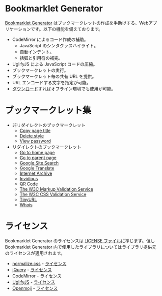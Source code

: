 <!-- Document: readme.md

	「Bookmarklet Generator」の日本語マニュアル。

	Metadata:

		id - 6ed745e6-ba1a-4d85-8bdb-046d72d04f51
		author - <qq542vev at https://purl.org/meta/me/>
		version - 0.1.0
		date - 2023-03-26
		since - 2020-04-20
		copyright - Copyright (C) 2020-2023 qq542vev. Some rights reserved.
		license - <CC-BY at https://creativecommons.org/licenses/by/4.0/>
		package - bookmarklet-generator

	See Also:

		* <Project homepage at https://github.com/qq542vev/bookmarklet-generator>
		* <Bug report at https://github.com/qq542vev/bookmarklet-generator/issues>
-->

# Bookmarklet Generator

[Bookmarklet Generator](https://purl.org/meta/bookmarklet-generator/) はブックマークレットの作成を手助けする、Webアプリケーションです。以下の機能を備えております。

 * CodeMirror によるコード作成の補助。
   * JavaScript のシンタクッスハイライト。
   * 自動インデント。
   * 括弧と引用符の補完。
 * UglifyJS による JavaScript コードの圧縮。
 * ブックマークレットの実行。
 * ブックマークレット毎の共有 URL を提供。
 * URL エンコードする文字を指定が可能。
 * [ダウンロード](https://purl.org/meta/bookmarklet-generator/download)すればオフライン環境でも使用が可能。

# ブックマークレット集

 * 非リダイレクトのブックマークレット
   * [Copy page title](https://purl.org/meta/bookmarklet-generator/#code=%28function%28%29%20%7B%0D%0A%20%20%20%20if%28window.clipboardData%29%20%7B%0D%0A%20%20%20%20%20%20%20%20window.clipboardData.setData%28%22Text%22%2C%20document.title%29%3B%0D%0A%20%20%20%20%7D%20else%20if%28navigator.clipboard%29%20%7B%0D%0A%20%20%20%20%20%20%20%20navigator.clipboard.writeText%28document.title%29%3B%0D%0A%20%20%20%20%7D%20else%20%7B%0D%0A%20%20%20%20%20%20%20%20prompt%28%22Select%20and%20copy%20the%20text.%22%2C%20document.title%29%3B%0D%0A%20%20%20%20%7D%0D%0A%7D%29%28%29%3B&name=Copy%20page%20title&optimize=uglifyjs)
   * [Delete style](https://purl.org/meta/bookmarklet-generator/#code=%28function%28%29%20%7B%0D%0A%20%20%20%20var%20d%20%3D%20document%3B%0D%0A%0D%0A%20%20%20%20Array.prototype.map.call%28d.querySelectorAll%28%22link%5Brel~%3D%27stylesheet%27%5D%2C%20style%22%29%2C%20function%28element%29%20%7B%0D%0A%20%20%20%20%20%20%20%20element.remove%28%29%3B%0D%0A%20%20%20%20%7D%29%3B%0D%0A%0D%0A%20%20%20%20Array.prototype.map.call%28d.querySelectorAll%28%22*%5Bstyle%5D%22%29%2C%20function%28element%29%20%7B%0D%0A%20%20%20%20%20%20%20%20element.removeAttribute%28%22style%22%29%3B%0D%0A%20%20%20%20%7D%29%3B%0D%0A%7D%29%28%29%3B&name=Delete%20style&optimize=uglifyjs)
   * [View password](https://purl.org/meta/bookmarklet-generator/#code=%28function%28%29%20%7B%0D%0A%20%20%20%20Array.prototype.map.call%28document.querySelectorAll%28%22input%5Btype%3D%27password%27%5D%22%29%2C%20function%28input%29%20%7B%0D%0A%20%20%20%20%20%20%20%20input.type%20%3D%20%22text%22%3B%0D%0A%20%20%20%20%7D%29%3B%0D%0A%7D%29%28%29%3B&name=View%20password&optimize=uglifyjs)
 * リダイレクトのブックマークレット
   * [Go to home page](https://purl.org/meta/bookmarklet-generator/#code=%28function%28%29%20%7B%0D%0A%20%20%20%20var%20d%20%3D%20document%2C%20l%20%3D%20location%3B%0D%0A%20%20%20%20var%20u%20%3D%20%28d.activeElement%20%26%26%20d.activeElement.href%29%20%3F%20d.activeElement%20%3A%20l%3B%0D%0A%0D%0A%20%20%20%20l.href%20%3D%20u.protocol%20%2B%20%22%2F%2F%22%20%2B%20u.host%20%2B%20%22%2F%22%3B%0D%0A%7D%29%28%29%3B&name=Go%20to%20home%20page&optimize=uglifyjs)
   * [Go to parent page](https://purl.org/meta/bookmarklet-generator/#code=%28function%28%29%20%7B%0D%0A%20%20%20%20var%20d%20%3D%20document%2C%20l%20%3D%20location%3B%0D%0A%20%20%20%20var%20u%20%3D%20%28d.activeElement%20%26%26%20d.activeElement.href%29%20%3F%20d.activeElement%20%3A%20l%3B%0D%0A%0D%0A%20%20%20%20l.href%20%3D%20u.protocol%20%2B%20%22%2F%2F%22%20%2B%20u.host%20%2B%20u.pathname.replace%28%2F%5C%2F%2B%2Fg%2C%20%22%2F%22%29.replace%28%2F%5B%5E%5C%2F%5D%2B%5C%2F*%24%2F%2C%20%22%22%29%3B%0D%0A%7D%29%28%29%3B&name=Go%20to%20parent%20page&optimize=uglifyjs)
   * [Google Site Search](https://purl.org/meta/bookmarklet-generator/#code=%28function%28%29%20%7B%0D%0A%20%20%20%20var%20d%20%3D%20document%2C%20l%20%3D%20location%3B%0D%0A%20%20%20%20var%20domain%20%3D%20%28d.activeElement%20%26%26%20d.activeElement.hostname%29%20%3F%20d.activeElement.hostname%20%3A%20l.hostname%3B%0D%0A%20%20%20%20var%20url%20%3D%20%22https%3A%2F%2Fwww.google.com%2Fsearch%3Fq%3Dsite%253A%22%20%2B%20domain%20%2B%20%22%2520%22%3B%0D%0A%20%20%20%20var%20query%20%3D%20d.getSelection%28%29.toString%28%29%20%3F%20d.getSelection%28%29.toString%28%29%20%3A%20prompt%28%22Search%20within%20%22%20%2B%20domain%20%2B%20%22%20using%20Google.%22%2C%20%22%22%29%3B%0D%0A%0D%0A%20%20%20%20if%28query%20!%3D%3D%20null%29%20%7B%0D%0A%20%20%20%20%20%20%20%20l.href%20%3D%20url%20%2B%20query%3B%0D%0A%20%20%20%20%7D%0D%0A%7D%29%28%29%3B&name=Google%20Site%20Search&optimize=uglifyjs)
   * [Google Translate](https://purl.org/meta/bookmarklet-generator/#code=%28function%28%29%20%7B%0D%0A%20%20%20%20var%20d%20%3D%20document%2C%20l%20%3D%20location%2C%20nav%20%3D%20navigator%3B%0D%0A%20%20%20%20var%20lang%20%3D%20nav.language%20%7C%7C%20%28nav.languages%20%26%26%20nav.languages%5B0%5D%29%20%7C%7C%20nav.userLanguage%20%7C%7C%20nav.browserLanguage%20%7C%7C%20%22en%22%3B%0D%0A%20%20%20%20var%20select%20%3D%20d.getSelection%28%29.toString%28%29%3B%0D%0A%0D%0A%20%20%20%20if%28select%29%20%7B%0D%0A%20%20%20%20%20%20%20%20var%20url%20%3D%20%22https%3A%2F%2Ftranslate.google.com%2F%3Fsl%3Dauto%26tl%3D%22%20%2B%20lang%20%2B%20%22%26text%3D%22%3B%0D%0A%0D%0A%20%20%20%20%20%20%20%20l.href%20%3D%20url%20%2B%20encodeURIComponent%28select%29%3B%0D%0A%20%20%20%20%7D%20else%20%7B%0D%0A%20%20%20%20%20%20%20%20var%20url%20%3D%20%22https%3A%2F%2Ftranslate.google.com%2Ftranslate%3Fsl%3Dauto%26tl%3D%22%20%2B%20lang%20%2B%20%22%26u%3D%22%3B%0D%0A%20%20%20%20%20%20%20%20var%20href%20%3D%20%28d.activeElement%20%26%26%20d.activeElement.href%29%20%3F%20d.activeElement.href%20%3A%20l.href%3B%0D%0A%0D%0A%20%20%20%20%20%20%20%20l.href%20%3D%20url%20%2B%20encodeURIComponent%28href%29%3B%0D%0A%20%20%20%20%7D%0D%0A%7D%29%28%29%3B&name=Google%20Translate&optimize=uglifyjs)
   * [Internet Archive](https://purl.org/meta/bookmarklet-generator/#code=%28function%28%29%20%7B%0D%0A%20%20%20%20var%20d%20%3D%20document%2C%20l%20%3D%20location%3B%0D%0A%20%20%20%20var%20url%20%3D%20%22https%3A%2F%2Fweb.archive.org%2Fweb%2F*%2F%22%3B%0D%0A%20%20%20%20var%20href%20%3D%20%28d.activeElement%20%26%26%20d.activeElement.href%29%20%3F%20d.activeElement.href%20%3A%20l.href%3B%0D%0A%0D%0A%20%20%20%20l.href%20%3D%20url%20%2B%20href%3B%0D%0A%7D%29%28%29%3B&name=Internet%20Archive&optimize=uglifyjs)
   * [Invidious](https://purl.org/meta/bookmarklet-generator/#code=%28function%28%29%20%7B%0D%0A%20%20%20%20var%20d%20%3D%20document%2C%20l%20%3D%20location%3B%0D%0A%20%20%20%20var%20url%20%3D%20%22https%3A%2F%2Fredirect.invidious.io%22%3B%0D%0A%20%20%20%20var%20u%20%3D%20%28d.activeElement%20%26%26%20d.activeElement.href%29%20%3F%20d.activeElement%20%3A%20l%3B%0D%0A%0D%0A%20%20%20%20l.href%20%3D%20url%20%2B%20u.pathname%20%2B%20u.search%20%2B%20u.hash%3B%0D%0A%7D%29%28%29%3B&name=Invidious&optimize=uglifyjs)
   * [QR Code](https://purl.org/meta/bookmarklet-generator/#code=%28function%28%29%20%7B%0D%0A%20%20%20%20var%20d%20%3D%20document%2C%20l%20%3D%20location%3B%0D%0A%20%20%20%20var%20url%20%3D%20%22https%3A%2F%2Fchart.googleapis.com%2Fchart%3Fchs%3D480x480%26cht%3Dqr%26chl%3D%22%3B%0D%0A%20%20%20%20var%20href%20%3D%20%28d.activeElement%20%26%26%20d.activeElement.href%29%20%3F%20d.activeElement.href%20%3A%20l.href%3B%0D%0A%0D%0A%20%20%20%20l.href%20%3D%20url%20%2B%20encodeURIComponent%28href%29%3B%0D%0A%7D%29%28%29%3B&name=QR%20Code&optimize=uglifyjs)
   * [The W3C Markup Validation Service](https://purl.org/meta/bookmarklet-generator/#code=%28function%28%29%20%7B%0D%0A%20%20%20%20var%20d%20%3D%20document%2C%20l%20%3D%20location%3B%0D%0A%20%20%20%20var%20url%20%3D%20%22https%3A%2F%2Fvalidator.w3.org%2Fcheck%3Furi%3D%22%3B%0D%0A%20%20%20%20var%20href%20%3D%20%28d.activeElement%20%26%26%20d.activeElement.href%29%20%3F%20d.activeElement.href%20%3A%20l.href%3B%0D%0A%0D%0A%20%20%20%20l.href%20%3D%20url%20%2B%20encodeURIComponent%28href%29%3B%0D%0A%7D%29%28%29%3B&name=The%20W3C%20Markup%20Validation%20Service&optimize=uglifyjs)
   * [The W3C CSS Validation Service](https://purl.org/meta/bookmarklet-generator/#code=%28function%28%29%20%7B%0D%0A%20%20%20%20var%20d%20%3D%20document%2C%20l%20%3D%20location%3B%0D%0A%20%20%20%20var%20url%20%3D%20%22https%3A%2F%2Fjigsaw.w3.org%2Fcss-validator%2Fvalidator%3Furi%3D%22%3B%0D%0A%20%20%20%20var%20href%20%3D%20%28d.activeElement%20%26%26%20d.activeElement.href%29%20%3F%20d.activeElement.href%20%3A%20l.href%3B%0D%0A%0D%0A%20%20%20%20l.href%20%3D%20url%20%2B%20encodeURIComponent%28href%29%3B%0D%0A%7D%29%28%29%3B&name=The%20W3C%20CSS%20Validation%20Service&optimize=uglifyjs)
   * [TinyURL](https://purl.org/meta/bookmarklet-generator/#code=%28function%28%29%20%7B%0D%0A%20%20%20%20var%20d%20%3D%20document%2C%20l%20%3D%20location%3B%0D%0A%20%20%20%20var%20url%20%3D%20%22https%3A%2F%2Ftinyurl.com%2Fapi-create.php%3Furl%3D%22%3B%0D%0A%20%20%20%20var%20href%20%3D%20%28d.activeElement%20%26%26%20d.activeElement.href%29%20%3F%20d.activeElement.href%20%3A%20l.href%3B%0D%0A%0D%0A%20%20%20%20l.href%20%3D%20url%20%2B%20encodeURIComponent%28href%29%3B%0D%0A%7D%29%28%29%3B&name=TinyURL&optimize=uglifyjs)
   * [Whois](https://purl.org/meta/bookmarklet-generator/#code=%28function%28%29%20%7B%0D%0A%20%20%20%20var%20d%20%3D%20document%2C%20l%20%3D%20location%3B%0D%0A%20%20%20%20var%20url%20%3D%20%22https%3A%2F%2Fwww.whois.com%2Fwhois%2F%22%3B%0D%0A%20%20%20%20var%20domain%20%3D%20%28d.activeElement%20%26%26%20d.activeElement.hostname%29%20%3F%20d.activeElement.hostname%20%3A%20l.hostname%3B%0D%0A%0D%0A%20%20%20%20l.href%20%3D%20url%20%2B%20domain%3B%0D%0A%7D%29%28%29%3B&name=Whois&optimize=uglifyjs)

# ライセンス

Bookmarklet Generator のライセンスは [LICENSE ファイル](LICENSE)に準じます。但し Bookmarklet Generator 内で使用したライブラリについてはライブラリ提供元のライセンスが適用されます。

 * [normalize.css](https://necolas.github.io/normalize.css/) - [ライセンス](licenses/normalize.css.md)
 * [jQuery](https://jquery.com/) - [ライセンス](licenses/jquery.txt)
 * [CodeMirror](https://codemirror.net/5/) - [ライセンス](licenses/codemirror.txt)
 * [UglifyJS](https://lisperator.net/uglifyjs/) - [ライセンス](licenses/uglify-js.txt)
 * [Openmoji](https://openmoji.org/) - [ライセンス](licenses/openmoji.txt)
